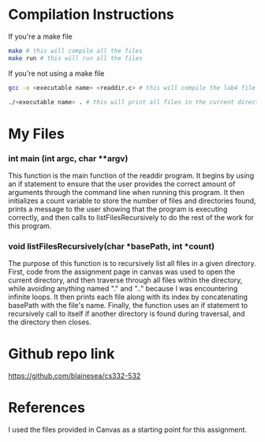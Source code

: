 # Compilation Instructions

If you're a make file
```bash
make # this will compile all the files
make run # this will run all the files
```

If you're not using a make file
```bash
gcc -o <executable name> <readdir.c> # this will compile the lab4 file and return an executable with the executable name

./<executable name> . # this will print all files in the current directory recursively
```

# My Files

### int main (int argc, char **argv)
This function is the main function of the readdir program. It begins by using an if statement to ensure that the user provides the correct amount of arguments through the command line when running this program. It then initializes a count variable to store the number of files and directories found, prints a message to the user showing that the program is executing correctly, and then calls to listFilesRecursively to do the rest of the work for this program. 

### void listFilesRecursively(char *basePath, int *count)
The purpose of this function is to recursively list all files in a given directory. First, code from the assignment page in canvas was used to open the current directory, and then traverse through all files within the directory, while avoiding anything named "." and ".." because I was encountering infinite loops. It then prints each file along with its index by concatenating basePath with the file's name. Finally, the function uses an if statement to recursively call to itself if another directory is found during traversal, and the directory then closes. 


# Github repo link
https://github.com/blainesea/cs332-532

# References

I used the files provided in Canvas as a starting point for this assignment. 